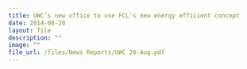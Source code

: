 ```yaml
---
title: UWC’s new office to use FCL's new energy efficient concept
date: 2014-08-20
layout: file
description: ""
image: ""
file_url: /files/News Reports/UWC 20-Aug.pdf
---
```

